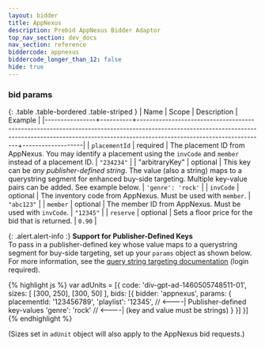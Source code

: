 ```yaml
---
layout: bidder
title: AppNexus
description: Prebid AppNexus Bidder Adaptor
top_nav_section: dev_docs
nav_section: reference
biddercode: appnexus
biddercode_longer_than_12: false
hide: true
---
```


### bid params

{: .table .table-bordered .table-striped }
| Name           | Scope    | Description                                                                                                                                                                                        | Example           |
|----------------+----------+----------------------------------------------------------------------------------------------------------------------------------------------------------------------------------------------------+-------------------|
| `placementId`  | required | The placement ID from AppNexus.  You may identify a placement using the `invCode` and `member` instead of a placement ID.                                                                          | `"234234"`        |
| "arbitraryKey" | optional | This key can be *any publisher-defined string*. The value (also a string) maps to a querystring segment for enhanced buy-side targeting. Multiple key-value pairs can be added. See example below. | `'genre': 'rock'` |
| `invCode`      | optional | The inventory code from AppNexus. Must be used with `member`.                                                                                                                                      | `"abc123"`        |
| `member`       | optional | The member ID  from AppNexus. Must be used with `invCode`.                                                                                                                                         | `"12345"`         |
| `reserve`      | optional | Sets a floor price for the bid that is returned.                                                                                                                                                   | `0.90`            |

{: .alert.alert-info :}
**Support for Publisher-Defined Keys**  
To pass in a publisher-defined key whose value maps to a querystring segment for buy-side targeting, set up your `params` object as shown below.  For more information, see the [query string targeting documentation](https://wiki.appnexus.com/x/7oCzAQ) (login required).

{% highlight js %}
var adUnits = [{
    code: 'div-gpt-ad-1460505748511-01',
    sizes: [
        [300, 250],
        [300, 50]
    ],
    bids: [{
        bidder: 'appnexus',
        params: {
            placementId: '123456789',
            'playlist': '12345', // <----| Publisher-defined key-values
            'genre': 'rock'      // <----| (key and value must be strings)
        }
    }]
}]
{% endhighlight %}

(Sizes set in `adUnit` object will also apply to the AppNexus bid requests.)
